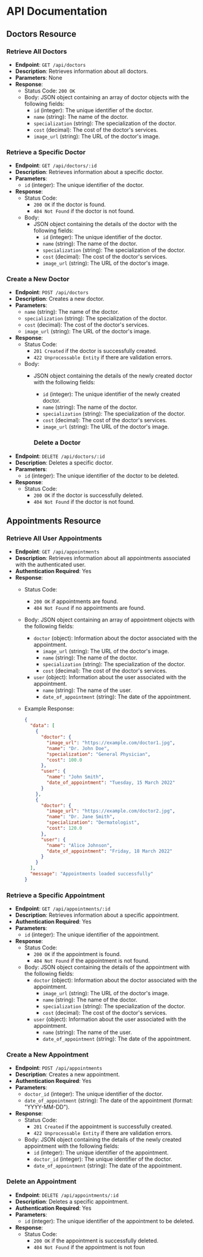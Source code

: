 # API Documentation

## Doctors Resource

### Retrieve All Doctors

- **Endpoint**: `GET /api/doctors`
- **Description**: Retrieves information about all doctors.
- **Parameters**: None
- **Response**:
  - Status Code: `200 OK`
  - Body: JSON object containing an array of doctor objects with the following fields:
    - `id` (integer): The unique identifier of the doctor.
    - `name` (string): The name of the doctor.
    - `specialization` (string): The specialization of the doctor.
    - `cost` (decimal): The cost of the doctor's services.
    - `image_url` (string): The URL of the doctor's image.

### Retrieve a Specific Doctor

- **Endpoint**: `GET /api/doctors/:id`
- **Description**: Retrieves information about a specific doctor.
- **Parameters**:
  - `id` (integer): The unique identifier of the doctor.
- **Response**:
  - Status Code:
    - `200 OK` if the doctor is found.
    - `404 Not Found` if the doctor is not found.
  - Body:
    - JSON object containing the details of the doctor with the following fields:
      - `id` (integer): The unique identifier of the doctor.
      - `name` (string): The name of the doctor.
      - `specialization` (string): The specialization of the doctor.
      - `cost` (decimal): The cost of the doctor's services.
      - `image_url` (string): The URL of the doctor's image.

### Create a New Doctor

- **Endpoint**: `POST /api/doctors`
- **Description**: Creates a new doctor.
- **Parameters**:
  - `name` (string): The name of the doctor.
  - `specialization` (string): The specialization of the doctor.
  - `cost` (decimal): The cost of the doctor's services.
  - `image_url` (string): The URL of the doctor's image.
- **Response**:
  - Status Code:
    - `201 Created` if the doctor is successfully created.
    - `422 Unprocessable Entity` if there are validation errors.
  - Body:
    - JSON object containing the details of the newly created doctor with the following fields:
      - `id` (integer): The unique identifier of the newly created doctor.
      - `name` (string): The name of the doctor.
      - `specialization` (string): The specialization of the doctor.
      - `cost` (decimal): The cost of the doctor's services.
      - `image_url` (string): The URL of the doctor's image.

      ### Delete a Doctor
- **Endpoint**: `DELETE /api/doctors/:id`
- **Description**: Deletes a specific doctor.
- **Parameters**:
  - `id` (integer): The unique identifier of the doctor to be deleted.
- **Response**:
  - Status Code:
    - `200 OK` if the doctor is successfully deleted.
    - `404 Not Found` if the doctor is not found. 

## Appointments Resource

### Retrieve All User Appointments
- **Endpoint**: `GET /api/appointments`
- **Description**: Retrieves information about all appointments associated with the authenticated user.
- **Authentication Required**: Yes
- **Response**:
  - Status Code:
    - `200 OK` if appointments are found.
    - `404 Not Found` if no appointments are found.
  - Body: JSON object containing an array of appointment objects with the following fields:
    - `doctor` (object): Information about the doctor associated with the appointment.
      - `image_url` (string): The URL of the doctor's image.
      - `name` (string): The name of the doctor.
      - `specialization` (string): The specialization of the doctor.
      - `cost` (decimal): The cost of the doctor's services.
    - `user` (object): Information about the user associated with the appointment.
      - `name` (string): The name of the user.
      - `date_of_appointment` (string): The date of the appointment.

  - Example Response:
    ```json
    {
      "data": [
        {
          "doctor": {
            "image_url": "https://example.com/doctor1.jpg",
            "name": "Dr. John Doe",
            "specialization": "General Physician",
            "cost": 100.0
          },
          "user": {
            "name": "John Smith",
            "date_of_appointment": "Tuesday, 15 March 2022"
          }
        },
        {
          "doctor": {
            "image_url": "https://example.com/doctor2.jpg",
            "name": "Dr. Jane Smith",
            "specialization": "Dermatologist",
            "cost": 120.0
          },
          "user": {
            "name": "Alice Johnson",
            "date_of_appointment": "Friday, 18 March 2022"
          }
        }
      ],
      "message": "Appointments loaded successfully"
    }
    ```
### Retrieve a Specific Appointment
- **Endpoint**: `GET /api/appointments/:id`
- **Description**: Retrieves information about a specific appointment.
- **Authentication Required**: Yes
- **Parameters**:
  - `id` (integer): The unique identifier of the appointment.
- **Response**:
  - Status Code:
    - `200 OK` if the appointment is found.
    - `404 Not Found` if the appointment is not found.
  - Body: JSON object containing the details of the appointment with the following fields:
    - `doctor` (object): Information about the doctor associated with the appointment.
      - `image_url` (string): The URL of the doctor's image.
      - `name` (string): The name of the doctor.
      - `specialization` (string): The specialization of the doctor.
      - `cost` (decimal): The cost of the doctor's services.
    - `user` (object): Information about the user associated with the appointment.
      - `name` (string): The name of the user.
      - `date_of_appointment` (string): The date of the appointment.
### Create a New Appointment
- **Endpoint**: `POST /api/appointments`
- **Description**: Creates a new appointment.
- **Authentication Required**: Yes
- **Parameters**:
  - `doctor_id` (integer): The unique identifier of the doctor.
  - `date_of_appointment` (string): The date of the appointment (format: "YYYY-MM-DD").
- **Response**:
  - Status Code:
    - `201 Created` if the appointment is successfully created.
    - `422 Unprocessable Entity` if there are validation errors.
  - Body: JSON object containing the details of the newly created appointment with the following fields:
    - `id` (integer): The unique identifier of the appointment.
    - `doctor_id` (integer): The unique identifier of the doctor.
    - `date_of_appointment` (string): The date of the appointment.
### Delete an Appointment
- **Endpoint**: `DELETE /api/appointments/:id`
- **Description**: Deletes a specific appointment.
- **Authentication Required**: Yes
- **Parameters**:
  - `id` (integer): The unique identifier of the appointment to be deleted.
- **Response**:
  - Status Code:
    - `200 OK` if the appointment is successfully deleted.
    - `404 Not Found` if the appointment is not foun